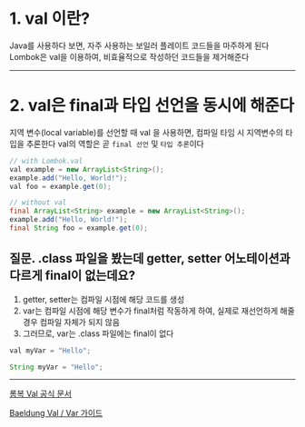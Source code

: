 
# 1. val 이란?

Java를 사용하다 보면, 자주 사용하는 보일러 플레이트 코드들을 마주하게 된다
<br>
Lombok은 val을 이용하여, 비효율적으로 작성하던 코드들을 제거해준다

---

# 2. val은 final과 타입 선언을 동시에 해준다
지역 변수(local variable)를 선언할 때 val 을 사용하면, 컴파일 타임 시 지역변수의 타입을 추론한다
val의 역할은 곧 `final 선언` 및 `타입 추론`이다

```java
// with Lombok.val
val example = new ArrayList<String>();
example.add("Hello, World!");
val foo = example.get(0);
```
```java
// without val
final ArrayList<String> example = new ArrayList<String>();
example.add("Hello, World!");
final String foo = example.get(0);
```
## 질문. .class 파일을 봤는데 getter, setter 어노테이션과 다르게 final이 없는데요?
1) getter, setter는 컴파일 시점에 해당 코드를 생성
2) var는 컴파일 시점에 해당 변수가 final처럼 작동하게 하여, 실제로 재선언하게 해줄 경우 컴파일 자체가 되지 않음
3) 그러므로, var는 .class 파일에는 final이 없다
```java
val myVar = "Hello";
```
```java
String myVar = "Hello";
```



---
[롬복 Val 공식 문서](https://projectlombok.org/features/val)

[Baeldung Val / Var 가이드](https://www.baeldung.com/java-lombok-val-var)
